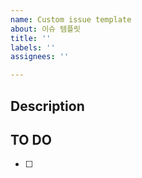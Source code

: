 ```yaml
---
name: Custom issue template
about: 이슈 템플릿
title: ''
labels: ''
assignees: ''

---
```


## Description

## TO DO
- [ ]
